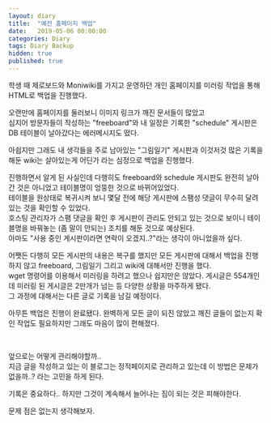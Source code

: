 ```yaml
---
layout: diary
title:  "예전 홈페이지 백업"
date:   2019-05-06 00:00:00
categories: Diary
tags: Diary Backup
hidden: true
published: true
---
```


학생 때 제로보드와 Moniwiki를 가지고 운영하던 개인 홈페이지를 미러링 작업을 통해 HTML로 백업을 진행했다.  

오랜만에 홈페이지를 둘러보니 이미지 링크가 깨진 문서들이 많았고  
심지어 방문자들이 작성하는 "freeboard"와 내 일정은 기록한 "schedule" 게시판은 DB 테이블이 날아갔다는 에러메시지도 떴다.  

<!--more-->

아쉽지만 그래도 내 생각들을 주로 남아있는 "그림일기" 게시판과 이것저것 많은 기록을 해둔 wiki는 살아있는게 어딘가 라는 심정으로 백업을 진행했다.  

진행하면서 알게 된 사실인데 다행히도 freeboard와 schedule 게시판도 완전히 날아간 것은 아니었고 테이블명이 엉뚱한 것으로 바뀌어있었다.  
테이블을 원상태로 복귀시켜 보니 몇달 전에 해당 게시판에 스팸성 댓글이 무수히 달려있는 것을 확인할 수 있었다.  
호스팅 관리자가 스팸 댓글을 확인 후 게시판이 관리도 안되고 있는 것으로 보이니 테이블명을 바꿔놓는 (좀 말이 안되는) 조치를 해둔 것으로 예상된다.  
아마도 "사용 중인 게시판이라면 연락이 오겠지..?"라는 생각이 아니었을까 싶다.  

어쨋든 다행히 모든 게시판의 내용은 복구를 했지만 모든 게시판에 대해서 백업을 진행하지 않고 freeboard, 그림일기 그리고 wiki에 대해서만 진행을 했다.  
wget 명령어를 이용해서 미러링을 하려고 했으나 쉽지만은 않았다. 게시글은 554개인데 미러링 된 게시글은 2만개가 넘는 등 다양한 상황을 마주하게 됐다.  
그 과정에 대해서는 다른 글로 기록을 남길 예정이다.  

아무튼 백업은 진행이 완료됐다. 완벽하게 모든 글이 되진 않았고 깨진 글들이 없는지 확인 작업도 필요하지만 그래도 마음이 많이 편해졌다.  

<br>

앞으로는 어떻게 관리해야할까..  
지금 글을 작성하고 있는 이 블로그는 정적페이지로 관리하고 있는데 이 방법은 문제가 없을까..? 라는 고민을 하게 된다.  

기록은 중요하다..
하지만 그것이 계속해서 늘어나는 짐이 되는 것은 피해야한다.  

문제 점은 없는지 생각해보자.  



